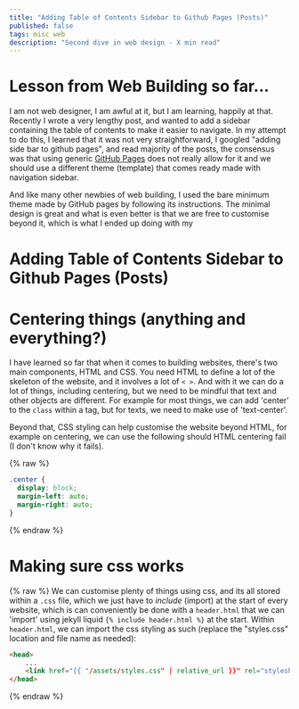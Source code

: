 ```yaml
---
title: "Adding Table of Contents Sidebar to Github Pages (Posts)"
published: false
tags: misc web
description: "Second dive in web design - X min read"
---
```

# Lesson from Web Building so far...
I am not web designer, I am awful at it, but I am learning, happily at that. Recently I wrote a very lengthy post, and wanted to add a sidebar containing the table of contents to make it easier to navigate. In my attempt to do this, I learned that it was not very straightforward, I googled "adding side bar to github pages", and read majority of the posts, the consensus was that using generic [GitHub Pages](https://pages.github.com) does not really allow for it and we should use a different theme (template) that comes ready made with navigation sidebar.

And like many other newbies of web building, I used the bare minimum theme made by GitHub pages by following its instructions. The minimal design is great and what is even better is that we are free to customise beyond it, which is what I ended up doing with my 

# Adding Table of Contents Sidebar to Github Pages (Posts)




# Centering things (anything and everything?)

I have learned so far that when it comes to building websites, there's two main components, HTML and CSS. You need HTML to define a lot of the skeleton of the website, and it involves a lot of `< >`. And with it we can do a lot of things, including centering, but we need to be mindful that text and other objects are different. For example for most things, we can add 'center' to the `class` within a tag, but for texts, we need to make use of 'text-center'.

Beyond that, CSS styling can help customise the website beyond HTML, for example on centering, we can use the following should HTML centering fail (I don't know why it fails). 

{% raw %}
```css
.center {
  display: block;
  margin-left: auto;
  margin-right: auto;
}
``` 
{% endraw %}

# Making sure css works
{% raw %}
We can customise plenty of things using css, and its all stored within a `.css` file, which we just have to _include_ (import) at the start of every website, which is can conveniently be done with a `header.html` that we can 'import' using jekyll liquid `{% include header.html %}` at the start. Within `header.html`, we can import the css styling as such (replace the "styles.css" location and file name as needed):


```html
<head>
    ... 
    <link href="{{ "/assets/styles.css" | relative_url }}" rel="stylesheet" type="text/css">
</head>
```
{% endraw %}

